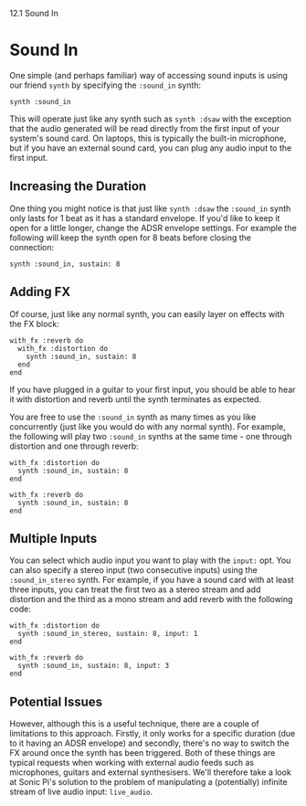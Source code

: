 12.1 Sound In

# Sound In

One simple (and perhaps familiar) way of accessing sound inputs is using our friend `synth` by specifying the `:sound_in` synth:

```
synth :sound_in
```

This will operate just like any synth such as `synth :dsaw` with the
exception that the audio generated will be read directly from the first
input of your system's sound card. On laptops, this is typically the
built-in microphone, but if you have an external sound card, you can
plug any audio input to the first input.

## Increasing the Duration

One thing you might notice is that just like `synth :dsaw` the
`:sound_in` synth only lasts for 1 beat as it has a standard envelope. If you'd like to keep it open for a little longer, change the ADSR envelope settings. For example the following will keep the synth open for 8 beats before closing the connection:

```
synth :sound_in, sustain: 8
```

## Adding FX

Of course, just like any normal synth, you can easily layer on effects with the FX block:

```
with_fx :reverb do
  with_fx :distortion do
    synth :sound_in, sustain: 8
  end
end
```

If you have plugged in a guitar to your first input, you should be able to hear it with distortion and reverb until the synth terminates as expected.

You are free to use the `:sound_in` synth as many times as you like concurrently (just like you would do with any normal synth). For example, the following will play two `:sound_in` synths at the same time - one through distortion and one through reverb:

```
with_fx :distortion do
  synth :sound_in, sustain: 8
end

with_fx :reverb do  
  synth :sound_in, sustain: 8
end
```

## Multiple Inputs

You can select which audio input you want to play with the `input:`
opt. You can also specify a stereo input (two consecutive inputs) using
the `:sound_in_stereo` synth. For example, if you have a sound card with
at least three inputs, you can treat the first two as a stereo stream
and add distortion and the third as a mono stream and add reverb with
the following code:

```
with_fx :distortion do
  synth :sound_in_stereo, sustain: 8, input: 1
end

with_fx :reverb do  
  synth :sound_in, sustain: 8, input: 3
end
```


## Potential Issues

However, although this is a useful technique, there are a couple of
limitations to this approach. Firstly, it only works for a specific
duration (due to it having an ADSR envelope) and secondly, there's no
way to switch the FX around once the synth has been triggered. Both of
these things are typical requests when working with external audio feeds
such as microphones, guitars and external synthesisers. We'll therefore
take a look at Sonic Pi's solution to the problem of manipulating a
(potentially) infinite stream of live audio input: `live_audio`.
